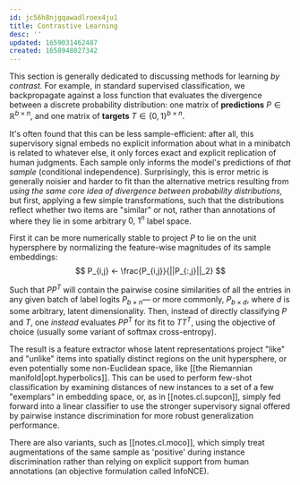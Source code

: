 ```yaml
---
id: jc56h8njgqawadlroex4ju1
title: Contrastive Learning
desc: ''
updated: 1659031462487
created: 1658948027342
---
```


This section is generally dedicated to discussing methods for learning _by contrast._ For example, in standard supervised classification, we backpropagate against a loss function that evaluates the divergence between a discrete probability distribution: one matrix of **predictions** $P ∈ ℝ^{b × n}$, and one matrix of **targets** $T ∈ \{0, 1\}^{b × n}$. 

It's often found that this can be less sample-efficient: after all, this supervisory signal embeds no explicit information about what in a minibatch is related to whatever else, it only forces exact and explicit replication of human judgments. Each sample only informs the model's predictions of _that sample_ (conditional independence). Surprisingly, this is error metric is generally noisier and harder to fit than the alternative metrics resulting from _using the same core idea of divergence between probability distributions,_ but first, applying a few simple transformations, such that the distributions reflect whether two items are "similar" or not, rather than annotations of where they lie in some arbitrary ${0,\ 1}^n$ label space.

First it can be more numerically stable to project $P$ to lie on the unit hypersphere by normalizing the feature-wise magnitudes of its sample embeddings:
$$
P_{i,j} ← \frac{P_{i,j}}{||P_{:,j}||_2}
$$

Such that $PP^T$ will contain the pairwise cosine similarities of all the entries in any given batch of label logits $P_{b × n}$— or more commonly, $P_{b×d}$, where $d$ is some arbitrary, latent dimensionality. Then, instead of directly classifying $P$ and $T$, one _instead_ evaluates $PP^T$ for its fit to $TT^T$, using the objective of choice (usually some variant of softmax cross-entropy).

The result is a feature extractor whose latent representations project "like" and "unlike" items into spatially distinct regions on the unit hypersphere, or even potentially some non-Euclidean space, like [[the Riemannian manifold|opt.hyperbolics]]. This can be used to perform few-shot classification by examining distances of new instances to a set of a few "exemplars" in embedding space, or, as in [[notes.cl.supcon]], simply fed forward into a linear classifier to use the stronger supervisory signal offered by pairwise instance discrimination for more robust generalization performance.

There are also variants, such as [[notes.cl.moco]], which simply treat augmentations of the same sample as 'positive' during instance discrimination rather than relying on explicit support from human annotations (an objective formulation called InfoNCE). 